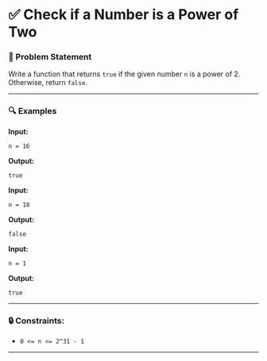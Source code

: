 # ✅ Check if a Number is a Power of Two

### 🧾 Problem Statement

Write a function that returns `true` if the given number `n` is a power of 2. Otherwise, return `false`.

---

### 🔍 Examples

**Input:**

```
n = 16
```

**Output:**

```
true
```

**Input:**

```
n = 18
```

**Output:**

```
false
```

**Input:**

```
n = 1
```

**Output:**

```
true
```

---

### 🔒 Constraints:

* `0 <= n <= 2^31 - 1`

---
